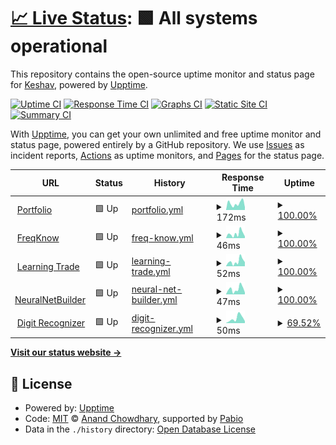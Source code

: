 # [📈 Live Status](https://keshav-writes-code.github.io/upptime): <!--live status--> **🟩 All systems operational**

This repository contains the open-source uptime monitor and status page for [Keshav](https://keshav.is-a.dev/), powered by [Upptime](https://github.com/upptime/upptime).

[![Uptime CI](https://github.com/keshav-writes-code/upptime/workflows/Uptime%20CI/badge.svg)](https://github.com/keshav-writes-code/upptime/actions?query=workflow%3A%22Uptime+CI%22)
[![Response Time CI](https://github.com/keshav-writes-code/upptime/workflows/Response%20Time%20CI/badge.svg)](https://github.com/keshav-writes-code/upptime/actions?query=workflow%3A%22Response+Time+CI%22)
[![Graphs CI](https://github.com/keshav-writes-code/upptime/workflows/Graphs%20CI/badge.svg)](https://github.com/keshav-writes-code/upptime/actions?query=workflow%3A%22Graphs+CI%22)
[![Static Site CI](https://github.com/keshav-writes-code/upptime/workflows/Static%20Site%20CI/badge.svg)](https://github.com/keshav-writes-code/upptime/actions?query=workflow%3A%22Static+Site+CI%22)
[![Summary CI](https://github.com/keshav-writes-code/upptime/workflows/Summary%20CI/badge.svg)](https://github.com/keshav-writes-code/upptime/actions?query=workflow%3A%22Summary+CI%22)

With [Upptime](https://upptime.js.org), you can get your own unlimited and free uptime monitor and status page, powered entirely by a GitHub repository. We use [Issues](https://github.com/keshav-writes-code/upptime/issues) as incident reports, [Actions](https://github.com/keshav-writes-code/upptime/actions) as uptime monitors, and [Pages](https://keshav-writes-code.github.io/upptime) for the status page.

<!--start: status pages-->
<!-- This summary is generated by Upptime (https://github.com/upptime/upptime) -->
<!-- Do not edit this manually, your changes will be overwritten -->
<!-- prettier-ignore -->
| URL | Status | History | Response Time | Uptime |
| --- | ------ | ------- | ------------- | ------ |
| <img alt="" src="https://icons.duckduckgo.com/ip3/keshav.is-a.dev.ico" height="13"> [Portfolio](https://keshav.is-a.dev/) | 🟩 Up | [portfolio.yml](https://github.com/Keshav-writes-code/upptime/commits/HEAD/history/portfolio.yml) | <details><summary><img alt="Response time graph" src="./graphs/portfolio/response-time-week.png" height="20"> 172ms</summary><br><a href="https://keshav-writes-code.github.io/upptime/history/portfolio"><img alt="Response time 202" src="https://img.shields.io/endpoint?url=https%3A%2F%2Fraw.githubusercontent.com%2FKeshav-writes-code%2Fupptime%2FHEAD%2Fapi%2Fportfolio%2Fresponse-time.json"></a><br><a href="https://keshav-writes-code.github.io/upptime/history/portfolio"><img alt="24-hour response time 70" src="https://img.shields.io/endpoint?url=https%3A%2F%2Fraw.githubusercontent.com%2FKeshav-writes-code%2Fupptime%2FHEAD%2Fapi%2Fportfolio%2Fresponse-time-day.json"></a><br><a href="https://keshav-writes-code.github.io/upptime/history/portfolio"><img alt="7-day response time 172" src="https://img.shields.io/endpoint?url=https%3A%2F%2Fraw.githubusercontent.com%2FKeshav-writes-code%2Fupptime%2FHEAD%2Fapi%2Fportfolio%2Fresponse-time-week.json"></a><br><a href="https://keshav-writes-code.github.io/upptime/history/portfolio"><img alt="30-day response time 202" src="https://img.shields.io/endpoint?url=https%3A%2F%2Fraw.githubusercontent.com%2FKeshav-writes-code%2Fupptime%2FHEAD%2Fapi%2Fportfolio%2Fresponse-time-month.json"></a><br><a href="https://keshav-writes-code.github.io/upptime/history/portfolio"><img alt="1-year response time 202" src="https://img.shields.io/endpoint?url=https%3A%2F%2Fraw.githubusercontent.com%2FKeshav-writes-code%2Fupptime%2FHEAD%2Fapi%2Fportfolio%2Fresponse-time-year.json"></a></details> | <details><summary><a href="https://keshav-writes-code.github.io/upptime/history/portfolio">100.00%</a></summary><a href="https://keshav-writes-code.github.io/upptime/history/portfolio"><img alt="All-time uptime 100.00%" src="https://img.shields.io/endpoint?url=https%3A%2F%2Fraw.githubusercontent.com%2FKeshav-writes-code%2Fupptime%2FHEAD%2Fapi%2Fportfolio%2Fuptime.json"></a><br><a href="https://keshav-writes-code.github.io/upptime/history/portfolio"><img alt="24-hour uptime 100.00%" src="https://img.shields.io/endpoint?url=https%3A%2F%2Fraw.githubusercontent.com%2FKeshav-writes-code%2Fupptime%2FHEAD%2Fapi%2Fportfolio%2Fuptime-day.json"></a><br><a href="https://keshav-writes-code.github.io/upptime/history/portfolio"><img alt="7-day uptime 100.00%" src="https://img.shields.io/endpoint?url=https%3A%2F%2Fraw.githubusercontent.com%2FKeshav-writes-code%2Fupptime%2FHEAD%2Fapi%2Fportfolio%2Fuptime-week.json"></a><br><a href="https://keshav-writes-code.github.io/upptime/history/portfolio"><img alt="30-day uptime 100.00%" src="https://img.shields.io/endpoint?url=https%3A%2F%2Fraw.githubusercontent.com%2FKeshav-writes-code%2Fupptime%2FHEAD%2Fapi%2Fportfolio%2Fuptime-month.json"></a><br><a href="https://keshav-writes-code.github.io/upptime/history/portfolio"><img alt="1-year uptime 100.00%" src="https://img.shields.io/endpoint?url=https%3A%2F%2Fraw.githubusercontent.com%2FKeshav-writes-code%2Fupptime%2FHEAD%2Fapi%2Fportfolio%2Fuptime-year.json"></a></details>
| <img alt="" src="https://icons.duckduckgo.com/ip3/keshav.is-a.dev.ico" height="13"> [FreqKnow](https://keshav.is-a.dev/FreqKnow/) | 🟩 Up | [freq-know.yml](https://github.com/Keshav-writes-code/upptime/commits/HEAD/history/freq-know.yml) | <details><summary><img alt="Response time graph" src="./graphs/freq-know/response-time-week.png" height="20"> 46ms</summary><br><a href="https://keshav-writes-code.github.io/upptime/history/freq-know"><img alt="Response time 57" src="https://img.shields.io/endpoint?url=https%3A%2F%2Fraw.githubusercontent.com%2FKeshav-writes-code%2Fupptime%2FHEAD%2Fapi%2Ffreq-know%2Fresponse-time.json"></a><br><a href="https://keshav-writes-code.github.io/upptime/history/freq-know"><img alt="24-hour response time 17" src="https://img.shields.io/endpoint?url=https%3A%2F%2Fraw.githubusercontent.com%2FKeshav-writes-code%2Fupptime%2FHEAD%2Fapi%2Ffreq-know%2Fresponse-time-day.json"></a><br><a href="https://keshav-writes-code.github.io/upptime/history/freq-know"><img alt="7-day response time 46" src="https://img.shields.io/endpoint?url=https%3A%2F%2Fraw.githubusercontent.com%2FKeshav-writes-code%2Fupptime%2FHEAD%2Fapi%2Ffreq-know%2Fresponse-time-week.json"></a><br><a href="https://keshav-writes-code.github.io/upptime/history/freq-know"><img alt="30-day response time 57" src="https://img.shields.io/endpoint?url=https%3A%2F%2Fraw.githubusercontent.com%2FKeshav-writes-code%2Fupptime%2FHEAD%2Fapi%2Ffreq-know%2Fresponse-time-month.json"></a><br><a href="https://keshav-writes-code.github.io/upptime/history/freq-know"><img alt="1-year response time 57" src="https://img.shields.io/endpoint?url=https%3A%2F%2Fraw.githubusercontent.com%2FKeshav-writes-code%2Fupptime%2FHEAD%2Fapi%2Ffreq-know%2Fresponse-time-year.json"></a></details> | <details><summary><a href="https://keshav-writes-code.github.io/upptime/history/freq-know">100.00%</a></summary><a href="https://keshav-writes-code.github.io/upptime/history/freq-know"><img alt="All-time uptime 100.00%" src="https://img.shields.io/endpoint?url=https%3A%2F%2Fraw.githubusercontent.com%2FKeshav-writes-code%2Fupptime%2FHEAD%2Fapi%2Ffreq-know%2Fuptime.json"></a><br><a href="https://keshav-writes-code.github.io/upptime/history/freq-know"><img alt="24-hour uptime 100.00%" src="https://img.shields.io/endpoint?url=https%3A%2F%2Fraw.githubusercontent.com%2FKeshav-writes-code%2Fupptime%2FHEAD%2Fapi%2Ffreq-know%2Fuptime-day.json"></a><br><a href="https://keshav-writes-code.github.io/upptime/history/freq-know"><img alt="7-day uptime 100.00%" src="https://img.shields.io/endpoint?url=https%3A%2F%2Fraw.githubusercontent.com%2FKeshav-writes-code%2Fupptime%2FHEAD%2Fapi%2Ffreq-know%2Fuptime-week.json"></a><br><a href="https://keshav-writes-code.github.io/upptime/history/freq-know"><img alt="30-day uptime 100.00%" src="https://img.shields.io/endpoint?url=https%3A%2F%2Fraw.githubusercontent.com%2FKeshav-writes-code%2Fupptime%2FHEAD%2Fapi%2Ffreq-know%2Fuptime-month.json"></a><br><a href="https://keshav-writes-code.github.io/upptime/history/freq-know"><img alt="1-year uptime 100.00%" src="https://img.shields.io/endpoint?url=https%3A%2F%2Fraw.githubusercontent.com%2FKeshav-writes-code%2Fupptime%2FHEAD%2Fapi%2Ffreq-know%2Fuptime-year.json"></a></details>
| <img alt="" src="https://icons.duckduckgo.com/ip3/keshav.is-a.dev.ico" height="13"> [Learning Trade](https://keshav.is-a.dev/learning_trade/) | 🟩 Up | [learning-trade.yml](https://github.com/Keshav-writes-code/upptime/commits/HEAD/history/learning-trade.yml) | <details><summary><img alt="Response time graph" src="./graphs/learning-trade/response-time-week.png" height="20"> 52ms</summary><br><a href="https://keshav-writes-code.github.io/upptime/history/learning-trade"><img alt="Response time 60" src="https://img.shields.io/endpoint?url=https%3A%2F%2Fraw.githubusercontent.com%2FKeshav-writes-code%2Fupptime%2FHEAD%2Fapi%2Flearning-trade%2Fresponse-time.json"></a><br><a href="https://keshav-writes-code.github.io/upptime/history/learning-trade"><img alt="24-hour response time 44" src="https://img.shields.io/endpoint?url=https%3A%2F%2Fraw.githubusercontent.com%2FKeshav-writes-code%2Fupptime%2FHEAD%2Fapi%2Flearning-trade%2Fresponse-time-day.json"></a><br><a href="https://keshav-writes-code.github.io/upptime/history/learning-trade"><img alt="7-day response time 52" src="https://img.shields.io/endpoint?url=https%3A%2F%2Fraw.githubusercontent.com%2FKeshav-writes-code%2Fupptime%2FHEAD%2Fapi%2Flearning-trade%2Fresponse-time-week.json"></a><br><a href="https://keshav-writes-code.github.io/upptime/history/learning-trade"><img alt="30-day response time 60" src="https://img.shields.io/endpoint?url=https%3A%2F%2Fraw.githubusercontent.com%2FKeshav-writes-code%2Fupptime%2FHEAD%2Fapi%2Flearning-trade%2Fresponse-time-month.json"></a><br><a href="https://keshav-writes-code.github.io/upptime/history/learning-trade"><img alt="1-year response time 60" src="https://img.shields.io/endpoint?url=https%3A%2F%2Fraw.githubusercontent.com%2FKeshav-writes-code%2Fupptime%2FHEAD%2Fapi%2Flearning-trade%2Fresponse-time-year.json"></a></details> | <details><summary><a href="https://keshav-writes-code.github.io/upptime/history/learning-trade">100.00%</a></summary><a href="https://keshav-writes-code.github.io/upptime/history/learning-trade"><img alt="All-time uptime 100.00%" src="https://img.shields.io/endpoint?url=https%3A%2F%2Fraw.githubusercontent.com%2FKeshav-writes-code%2Fupptime%2FHEAD%2Fapi%2Flearning-trade%2Fuptime.json"></a><br><a href="https://keshav-writes-code.github.io/upptime/history/learning-trade"><img alt="24-hour uptime 100.00%" src="https://img.shields.io/endpoint?url=https%3A%2F%2Fraw.githubusercontent.com%2FKeshav-writes-code%2Fupptime%2FHEAD%2Fapi%2Flearning-trade%2Fuptime-day.json"></a><br><a href="https://keshav-writes-code.github.io/upptime/history/learning-trade"><img alt="7-day uptime 100.00%" src="https://img.shields.io/endpoint?url=https%3A%2F%2Fraw.githubusercontent.com%2FKeshav-writes-code%2Fupptime%2FHEAD%2Fapi%2Flearning-trade%2Fuptime-week.json"></a><br><a href="https://keshav-writes-code.github.io/upptime/history/learning-trade"><img alt="30-day uptime 100.00%" src="https://img.shields.io/endpoint?url=https%3A%2F%2Fraw.githubusercontent.com%2FKeshav-writes-code%2Fupptime%2FHEAD%2Fapi%2Flearning-trade%2Fuptime-month.json"></a><br><a href="https://keshav-writes-code.github.io/upptime/history/learning-trade"><img alt="1-year uptime 100.00%" src="https://img.shields.io/endpoint?url=https%3A%2F%2Fraw.githubusercontent.com%2FKeshav-writes-code%2Fupptime%2FHEAD%2Fapi%2Flearning-trade%2Fuptime-year.json"></a></details>
| <img alt="" src="https://icons.duckduckgo.com/ip3/keshav.is-a.dev.ico" height="13"> [NeuralNetBuilder](https://keshav.is-a.dev/NeuralNetBuilder/) | 🟩 Up | [neural-net-builder.yml](https://github.com/Keshav-writes-code/upptime/commits/HEAD/history/neural-net-builder.yml) | <details><summary><img alt="Response time graph" src="./graphs/neural-net-builder/response-time-week.png" height="20"> 47ms</summary><br><a href="https://keshav-writes-code.github.io/upptime/history/neural-net-builder"><img alt="Response time 57" src="https://img.shields.io/endpoint?url=https%3A%2F%2Fraw.githubusercontent.com%2FKeshav-writes-code%2Fupptime%2FHEAD%2Fapi%2Fneural-net-builder%2Fresponse-time.json"></a><br><a href="https://keshav-writes-code.github.io/upptime/history/neural-net-builder"><img alt="24-hour response time 16" src="https://img.shields.io/endpoint?url=https%3A%2F%2Fraw.githubusercontent.com%2FKeshav-writes-code%2Fupptime%2FHEAD%2Fapi%2Fneural-net-builder%2Fresponse-time-day.json"></a><br><a href="https://keshav-writes-code.github.io/upptime/history/neural-net-builder"><img alt="7-day response time 47" src="https://img.shields.io/endpoint?url=https%3A%2F%2Fraw.githubusercontent.com%2FKeshav-writes-code%2Fupptime%2FHEAD%2Fapi%2Fneural-net-builder%2Fresponse-time-week.json"></a><br><a href="https://keshav-writes-code.github.io/upptime/history/neural-net-builder"><img alt="30-day response time 57" src="https://img.shields.io/endpoint?url=https%3A%2F%2Fraw.githubusercontent.com%2FKeshav-writes-code%2Fupptime%2FHEAD%2Fapi%2Fneural-net-builder%2Fresponse-time-month.json"></a><br><a href="https://keshav-writes-code.github.io/upptime/history/neural-net-builder"><img alt="1-year response time 57" src="https://img.shields.io/endpoint?url=https%3A%2F%2Fraw.githubusercontent.com%2FKeshav-writes-code%2Fupptime%2FHEAD%2Fapi%2Fneural-net-builder%2Fresponse-time-year.json"></a></details> | <details><summary><a href="https://keshav-writes-code.github.io/upptime/history/neural-net-builder">100.00%</a></summary><a href="https://keshav-writes-code.github.io/upptime/history/neural-net-builder"><img alt="All-time uptime 100.00%" src="https://img.shields.io/endpoint?url=https%3A%2F%2Fraw.githubusercontent.com%2FKeshav-writes-code%2Fupptime%2FHEAD%2Fapi%2Fneural-net-builder%2Fuptime.json"></a><br><a href="https://keshav-writes-code.github.io/upptime/history/neural-net-builder"><img alt="24-hour uptime 100.00%" src="https://img.shields.io/endpoint?url=https%3A%2F%2Fraw.githubusercontent.com%2FKeshav-writes-code%2Fupptime%2FHEAD%2Fapi%2Fneural-net-builder%2Fuptime-day.json"></a><br><a href="https://keshav-writes-code.github.io/upptime/history/neural-net-builder"><img alt="7-day uptime 100.00%" src="https://img.shields.io/endpoint?url=https%3A%2F%2Fraw.githubusercontent.com%2FKeshav-writes-code%2Fupptime%2FHEAD%2Fapi%2Fneural-net-builder%2Fuptime-week.json"></a><br><a href="https://keshav-writes-code.github.io/upptime/history/neural-net-builder"><img alt="30-day uptime 100.00%" src="https://img.shields.io/endpoint?url=https%3A%2F%2Fraw.githubusercontent.com%2FKeshav-writes-code%2Fupptime%2FHEAD%2Fapi%2Fneural-net-builder%2Fuptime-month.json"></a><br><a href="https://keshav-writes-code.github.io/upptime/history/neural-net-builder"><img alt="1-year uptime 100.00%" src="https://img.shields.io/endpoint?url=https%3A%2F%2Fraw.githubusercontent.com%2FKeshav-writes-code%2Fupptime%2FHEAD%2Fapi%2Fneural-net-builder%2Fuptime-year.json"></a></details>
| <img alt="" src="https://icons.duckduckgo.com/ip3/keshav.is-a.dev.ico" height="13"> [Digit Recognizer](https://keshav.is-a.dev/digit_recognizer/) | 🟩 Up | [digit-recognizer.yml](https://github.com/Keshav-writes-code/upptime/commits/HEAD/history/digit-recognizer.yml) | <details><summary><img alt="Response time graph" src="./graphs/digit-recognizer/response-time-week.png" height="20"> 50ms</summary><br><a href="https://keshav-writes-code.github.io/upptime/history/digit-recognizer"><img alt="Response time 50" src="https://img.shields.io/endpoint?url=https%3A%2F%2Fraw.githubusercontent.com%2FKeshav-writes-code%2Fupptime%2FHEAD%2Fapi%2Fdigit-recognizer%2Fresponse-time.json"></a><br><a href="https://keshav-writes-code.github.io/upptime/history/digit-recognizer"><img alt="24-hour response time 20" src="https://img.shields.io/endpoint?url=https%3A%2F%2Fraw.githubusercontent.com%2FKeshav-writes-code%2Fupptime%2FHEAD%2Fapi%2Fdigit-recognizer%2Fresponse-time-day.json"></a><br><a href="https://keshav-writes-code.github.io/upptime/history/digit-recognizer"><img alt="7-day response time 50" src="https://img.shields.io/endpoint?url=https%3A%2F%2Fraw.githubusercontent.com%2FKeshav-writes-code%2Fupptime%2FHEAD%2Fapi%2Fdigit-recognizer%2Fresponse-time-week.json"></a><br><a href="https://keshav-writes-code.github.io/upptime/history/digit-recognizer"><img alt="30-day response time 50" src="https://img.shields.io/endpoint?url=https%3A%2F%2Fraw.githubusercontent.com%2FKeshav-writes-code%2Fupptime%2FHEAD%2Fapi%2Fdigit-recognizer%2Fresponse-time-month.json"></a><br><a href="https://keshav-writes-code.github.io/upptime/history/digit-recognizer"><img alt="1-year response time 50" src="https://img.shields.io/endpoint?url=https%3A%2F%2Fraw.githubusercontent.com%2FKeshav-writes-code%2Fupptime%2FHEAD%2Fapi%2Fdigit-recognizer%2Fresponse-time-year.json"></a></details> | <details><summary><a href="https://keshav-writes-code.github.io/upptime/history/digit-recognizer">69.52%</a></summary><a href="https://keshav-writes-code.github.io/upptime/history/digit-recognizer"><img alt="All-time uptime 24.33%" src="https://img.shields.io/endpoint?url=https%3A%2F%2Fraw.githubusercontent.com%2FKeshav-writes-code%2Fupptime%2FHEAD%2Fapi%2Fdigit-recognizer%2Fuptime.json"></a><br><a href="https://keshav-writes-code.github.io/upptime/history/digit-recognizer"><img alt="24-hour uptime 100.00%" src="https://img.shields.io/endpoint?url=https%3A%2F%2Fraw.githubusercontent.com%2FKeshav-writes-code%2Fupptime%2FHEAD%2Fapi%2Fdigit-recognizer%2Fuptime-day.json"></a><br><a href="https://keshav-writes-code.github.io/upptime/history/digit-recognizer"><img alt="7-day uptime 69.52%" src="https://img.shields.io/endpoint?url=https%3A%2F%2Fraw.githubusercontent.com%2FKeshav-writes-code%2Fupptime%2FHEAD%2Fapi%2Fdigit-recognizer%2Fuptime-week.json"></a><br><a href="https://keshav-writes-code.github.io/upptime/history/digit-recognizer"><img alt="30-day uptime 24.33%" src="https://img.shields.io/endpoint?url=https%3A%2F%2Fraw.githubusercontent.com%2FKeshav-writes-code%2Fupptime%2FHEAD%2Fapi%2Fdigit-recognizer%2Fuptime-month.json"></a><br><a href="https://keshav-writes-code.github.io/upptime/history/digit-recognizer"><img alt="1-year uptime 24.33%" src="https://img.shields.io/endpoint?url=https%3A%2F%2Fraw.githubusercontent.com%2FKeshav-writes-code%2Fupptime%2FHEAD%2Fapi%2Fdigit-recognizer%2Fuptime-year.json"></a></details>

<!--end: status pages-->

[**Visit our status website →**](https://keshav-writes-code.github.io/upptime)

## 📄 License

- Powered by: [Upptime](https://github.com/upptime/upptime)
- Code: [MIT](./LICENSE) © [Anand Chowdhary](https://anandchowdhary.com), supported by [Pabio](https://pabio.com)
- Data in the `./history` directory: [Open Database License](https://opendatacommons.org/licenses/odbl/1-0/)
